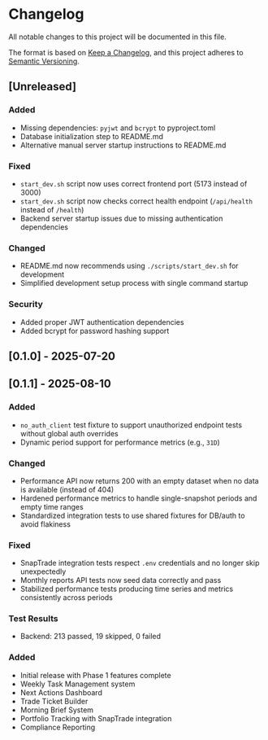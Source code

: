 # Changelog

All notable changes to this project will be documented in this file.

The format is based on [Keep a Changelog](https://keepachangelog.com/en/1.0.0/),
and this project adheres to [Semantic Versioning](https://semver.org/spec/v2.0.0.html).

## [Unreleased]

### Added
- Missing dependencies: `pyjwt` and `bcrypt` to pyproject.toml
- Database initialization step to README.md
- Alternative manual server startup instructions to README.md

### Fixed
- `start_dev.sh` script now uses correct frontend port (5173 instead of 3000)
- `start_dev.sh` script now checks correct health endpoint (`/api/health` instead of `/health`)
- Backend server startup issues due to missing authentication dependencies

### Changed
- README.md now recommends using `./scripts/start_dev.sh` for development
- Simplified development setup process with single command startup

### Security
- Added proper JWT authentication dependencies
- Added bcrypt for password hashing support

## [0.1.0] - 2025-07-20
## [0.1.1] - 2025-08-10

### Added
- `no_auth_client` test fixture to support unauthorized endpoint tests without global auth overrides
- Dynamic period support for performance metrics (e.g., `31D`)

### Changed
- Performance API now returns 200 with an empty dataset when no data is available (instead of 404)
- Hardened performance metrics to handle single-snapshot periods and empty time ranges
- Standardized integration tests to use shared fixtures for DB/auth to avoid flakiness

### Fixed
- SnapTrade integration tests respect `.env` credentials and no longer skip unexpectedly
- Monthly reports API tests now seed data correctly and pass
- Stabilized performance tests producing time series and metrics consistently across periods

### Test Results
- Backend: 213 passed, 19 skipped, 0 failed


### Added
- Initial release with Phase 1 features complete
- Weekly Task Management system
- Next Actions Dashboard
- Trade Ticket Builder
- Morning Brief System
- Portfolio Tracking with SnapTrade integration
- Compliance Reporting